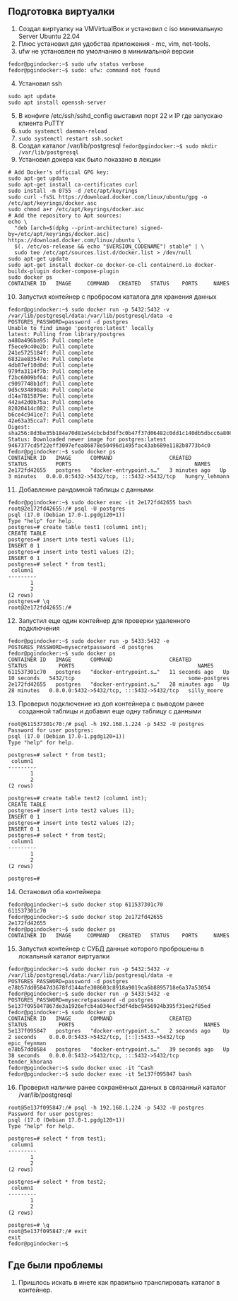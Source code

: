 ## Подготовка виртуалки
1) Создал виртуалку на VMVirtualBox и установил с iso минимальную Server Ubuntu 22.04
2) Плюс установил для удобства приложения - mc, vim, net-tools.
3) ufw не установлен по умолчанию в минимальной версии
```
fedor@pgindocker:~$ sudo ufw status verbose
fedor@pgindocker:~$ sudo: ufw: command not found
```
4) Установил ssh
```
sudo apt update
sudo apt install openssh-server
```
5) В конфиге /etc/ssh/sshd_config выставил порт 22 и IP где запускаю клиента PuTTY 
6) ``sudo systemctl daemon-reload``
7) ``sudo systemctl restart ssh.socket``
8) Создал каталог /var/lib/postgresql
``fedor@pgindocker:~$ sudo mkdir /var/lib/postgresql``
9) Установил докера как было показано в лекции
```
# Add Docker's official GPG key:
sudo apt-get update
sudo apt-get install ca-certificates curl
sudo install -m 0755 -d /etc/apt/keyrings
sudo curl -fsSL https://download.docker.com/linux/ubuntu/gpg -o /etc/apt/keyrings/docker.asc
sudo chmod a+r /etc/apt/keyrings/docker.asc
# Add the repository to Apt sources:
echo \
  "deb [arch=$(dpkg --print-architecture) signed-by=/etc/apt/keyrings/docker.asc] https://download.docker.com/linux/ubuntu \
  $(. /etc/os-release && echo "$VERSION_CODENAME") stable" | \
  sudo tee /etc/apt/sources.list.d/docker.list > /dev/null
sudo apt-get update
sudo apt-get install docker-ce docker-ce-cli containerd.io docker-buildx-plugin docker-compose-plugin
sudo docker ps
CONTAINER ID   IMAGE     COMMAND   CREATED   STATUS    PORTS     NAMES
```
10) Запустил контейнер с пробросом каталога для хранения данных
```
fedor@pgindocker:~$ sudo docker run -p 5432:5432 -v /var/lib/postgresql/data:/var/lib/postgresql/data -e POSTGRES_PASSWORD=password -d postgres
Unable to find image 'postgres:latest' locally
latest: Pulling from library/postgres
a480a496ba95: Pull complete
f5ece9c40e2b: Pull complete
241e5725184f: Pull complete
6832ae83547e: Pull complete
4db87ef10d0d: Pull complete
979fa3114f7b: Pull complete
f2bc6009bf64: Pull complete
c9097748b1df: Pull complete
9d5c934890a8: Pull complete
d14a7815879e: Pull complete
442a42d0b75a: Pull complete
82020414c082: Pull complete
b6ce4c941ce7: Pull complete
42e63a35cca7: Pull complete
Digest: sha256:8d3be35b184e70d81e54cbcbd3df3c0b47f37d06482c0dd1c140db5dbcc6a808
Status: Downloaded newer image for postgres:latest
9467377cd5f22eff3097efea86878e50496d1495fac43ab689e1182b8773b4c0
fedor@pgindocker:~$ sudo docker ps
CONTAINER ID   IMAGE      COMMAND                  CREATED         STATUS         PORTS                                       NAMES
2e172fd42655   postgres   "docker-entrypoint.s…"   3 minutes ago   Up 3 minutes   0.0.0.0:5432->5432/tcp, :::5432->5432/tcp   hungry_lehmann
```

11) Добавление рандомной таблицы с данными
```
fedor@pgindocker:~$ sudo docker exec -it 2e172fd42655 bash
root@2e172fd42655:/# psql -U postgres
psql (17.0 (Debian 17.0-1.pgdg120+1))
Type "help" for help.
postgres=# create table test1 (column1 int);
CREATE TABLE
postgres=# insert into test1 values (1);
INSERT 0 1
postgres=# insert into test1 values (2);
INSERT 0 1
postgres=# select * from test1;
 column1
---------
       1
       2
(2 rows)
postgres=# \q
root@2e172fd42655:/#
```

12) Запустил еще один контейнер для проверки удаленного подключения
```
fedor@pgindocker:~$ sudo docker run -p 5433:5432 -e POSTGRES_PASSWORD=mysecretpassword -d postgres
fedor@pgindocker:~$ sudo docker ps
CONTAINER ID   IMAGE      COMMAND                  CREATED          STATUS          PORTS                                       NAMES
611537301c70   postgres   "docker-entrypoint.s…"   11 seconds ago   Up 10 seconds   5432/tcp                                    some-postgres
2e172fd42655   postgres   "docker-entrypoint.s…"   28 minutes ago   Up 28 minutes   0.0.0.0:5432->5432/tcp, :::5432->5432/tcp   silly_moore
```

13) Проверил подключение из доп контейнера с выводом ранее созданной таблицы и добавил еще одну таблицу с данными
```
root@611537301c70:/# psql -h 192.168.1.224 -p 5432 -U postgres
Password for user postgres:
psql (17.0 (Debian 17.0-1.pgdg120+1))
Type "help" for help.

postgres=# select * from test1;
 column1
---------
       1
       2
(2 rows)

postgres=# create table test2 (column1 int);
CREATE TABLE
postgres=# insert into test2 values (1);
INSERT 0 1
postgres=# insert into test2 values (2);
INSERT 0 1
postgres=# select * from test2;
 column1
---------
       1
       2
(2 rows)

postgres=#
```

14) Остановил оба контейнера
```
fedor@pgindocker:~$ sudo docker stop 611537301c70
611537301c70
fedor@pgindocker:~$ sudo docker stop 2e172fd42655
2e172fd42655
fedor@pgindocker:~$ sudo docker ps
CONTAINER ID   IMAGE     COMMAND   CREATED   STATUS    PORTS     NAMES
```

15) Запустил контейнер с СУБД данные которого проброшены в локальный каталог виртуалки
```
fedor@pgindocker:~$ sudo docker run -p 5432:5432 -v /var/lib/postgresql/data:/var/lib/postgresql/data -e POSTGRES_PASSWORD=password -d postgres
e78b57dd05847d3678fd144afe308603c8918a9019ca6b8895718e6a37a53054
fedor@pgindocker:~$ sudo docker run -p 5433:5432 -e POSTGRES_PASSWORD=mysecretpassword -d postgres
5e137f095847867de3a1926efcb4a034ecf3df4dbc9456924b395f31ee2f85ed
fedor@pgindocker:~$ sudo docker ps
CONTAINER ID   IMAGE      COMMAND                  CREATED          STATUS          PORTS                                         NAMES
5e137f095847   postgres   "docker-entrypoint.s…"   2 seconds ago    Up 2 seconds    0.0.0.0:5433->5432/tcp, [::]:5433->5432/tcp   epic_feynman
e78b57dd0584   postgres   "docker-entrypoint.s…"   39 seconds ago   Up 38 seconds   0.0.0.0:5432->5432/tcp, :::5432->5432/tcp     tender_khorana
fedor@pgindocker:~$ sudo docker exec -it ^Cash
fedor@pgindocker:~$ sudo docker exec -it 5e137f095847 bash
```

16) Проверил наличие ранее сохранённых данных в связанный каталог /var/lib/postgresql
```
root@5e137f095847:/# psql -h 192.168.1.224 -p 5432 -U postgres
Password for user postgres:
psql (17.0 (Debian 17.0-1.pgdg120+1))
Type "help" for help.

postgres=# select * from test1;
 column1
---------
       1
       2
(2 rows)

postgres=# select * from test2;
 column1
---------
       1
       2
(2 rows)

postgres=# \q
root@5e137f095847:/# exit
exit
fedor@pgindocker:~$
```

## Где были проблемы 
1) Пришлось искать в инете как правильно транслировать каталог в контейнер.
